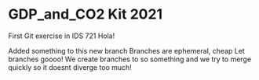 # GDP_and_CO2 Kit 2021

First Git exercise in IDS 721
Hola!

Added something to this new branch
Branches are ephemeral, cheap
Let branches goooo!
    We create branches to so something and we try to merge quickly so it doesnt diverge too much!
    